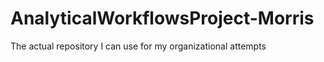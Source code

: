 # AnalyticalWorkflowsProject-Morris
The actual repository I can use for my organizational attempts 

